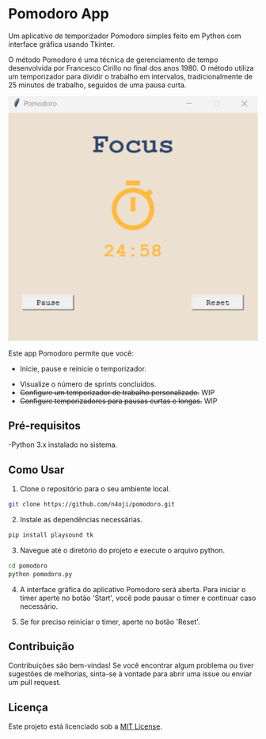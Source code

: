 # Pomodoro App

Um aplicativo de temporizador Pomodoro simples feito em Python com interface gráfica usando Tkinter.

O método Pomodoro é uma técnica de gerenciamento de tempo desenvolvida por Francesco Cirillo no final dos anos 1980. O método utiliza um temporizador para dividir o trabalho em intervalos, tradicionalmente de 25 minutos de trabalho, seguidos de uma pausa curta.

<img src="assets/image.png">

Este app Pomodoro permite que você:
* Inicie, pause e reinicie o temporizador.
- Visualize o número de sprints concluídos.
- <s>Configure um temporizador de trabalho personalizado.</s> WIP
- <s>Configure temporizadores para pausas curtas e longas.</s> WIP

## Pré-requisitos
-Python 3.x instalado no sistema.

## Como Usar

1. Clone o repositório para o seu ambiente local.

```bash
git clone https://github.com/n4oji/pomodoro.git
```
2. Instale as dependências necessárias.
```bash
pip install playsound tk
```


3. Navegue até o diretório do projeto e execute o arquivo python.
```bash
cd pomodoro
python pomodoro.py
```

4. A interface gráfica do aplicativo Pomodoro será aberta. Para iniciar o timer aperte no botão 'Start', você pode pausar o timer e continuar caso necessário.

5. Se for preciso reiniciar o timer, aperte no botão 'Reset'.


## Contribuição

Contribuições são bem-vindas! Se você encontrar algum problema ou tiver sugestões de melhorias, sinta-se à vontade para abrir uma issue ou enviar um pull request.

## Licença

Este projeto está licenciado sob a [MIT License](https://choosealicense.com/licenses/mit/).
